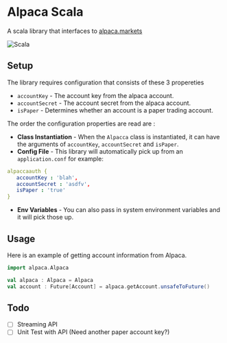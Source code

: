 # Alpaca Scala

A scala library that interfaces to [alpaca.markets](https://alpaca.markets)

![Scala](https://img.shields.io/badge/scala-made--with-red.svg?logo=scala&style=for-the-badge)

## Setup

The library requires configuration that consists of these 3 propereties
* `accountKey` - The account key from the alpaca account.
* `accountSecret` - The account secret from the alpaca account.
* `isPaper` - Determines whether an account is a paper trading account.

The order the configuration properties are read are :
 * **Class Instantiation** - When the `Alpacca` class is instantiated, it can have the arguments of `accountKey`, `accountSecret` and `isPaper`.
 * **Config File** - This library will automatically pick up from an `application.conf` for example:
 ```yaml
alpaccaauth {
	accountKey : 'blah',
	accountSecret : 'asdfv',
	isPaper : 'true'
}
```
* **Env Variables** - You can also pass in system environment variables and it will pick those up.

## Usage

Here is an example of getting account information from Alpaca.

```scala
import alpaca.Alpaca

val alpaca : Alpaca = Alpaca
val account : Future[Account] = alpaca.getAccount.unsafeToFuture()

```


## Todo

- [ ] Streaming API
- [ ] Unit Test with API (Need another paper account key?)
